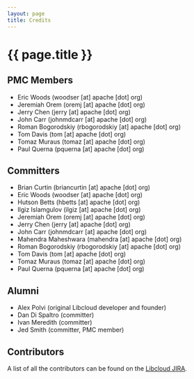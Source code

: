 ```yaml
---
layout: page
title: Credits
---
```


# {{ page.title }}

## PMC Members

* Eric Woods (woodser [at] apache [dot] org)
* Jeremiah Orem (oremj [at] apache [dot] org)
* Jerry Chen (jerry [at] apache [dot] org)
* John Carr (johnmdcarr [at] apache [dot] org)
* Roman Bogorodskiy (rbogorodskiy [at] apache [dot] org)
* Tom Davis (tom [at] apache [dot] org)
* Tomaz Muraus (tomaz [at] apache [dot] org)
* Paul Querna (pquerna [at] apache [dot] org)

## Committers

* Brian Curtin (briancurtin [at] apache [dot] org)
* Eric Woods (woodser [at] apache [dot] org)
* Hutson Betts (hbetts [at] apache [dot] org)
* Ilgiz Islamgulov (ilgiz [at] apache [dot] org)
* Jeremiah Orem (oremj [at] apache [dot] org)
* Jerry Chen (jerry [at] apache [dot] org)
* John Carr (johnmdcarr [at] apache [dot] org)
* Mahendra Maheshwara (mahendra [at] apache [dot] org)
* Roman Bogorodskiy (rbogorodskiy [at] apache [dot] org)
* Tom Davis (tom [at] apache [dot] org)
* Tomaz Muraus (tomaz [at] apache [dot] org)
* Paul Querna (pquerna [at] apache [dot] org)

## Alumni

* Alex Polvi (original Libcloud developer and founder)
* Dan Di Spaltro (committer)
* Ivan Meredith (committer)
* Jed Smith (committer, PMC member)

## Contributors

A list of all the contributors can be found on the [Libcloud
JIRA](https://issues.apache.org/jira/secure/ConfigureReport.jspa?atl_token=888af46eb9686dcb98b6e5c7489395dfb195f02c&versionId=-1&issueStatus=closed&selectedProjectId=12311030&reportKey=com.sourcelabs.jira.plugin.report.contributions%3Acontributionreport&Next=Next).
